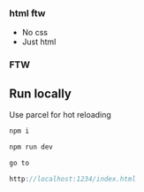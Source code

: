 ### html ftw

- No css
- Just html

### FTW

## Run locally

Use parcel for hot reloading

```javascript
npm i

npm run dev

go to

http://localhost:1234/index.html

```
